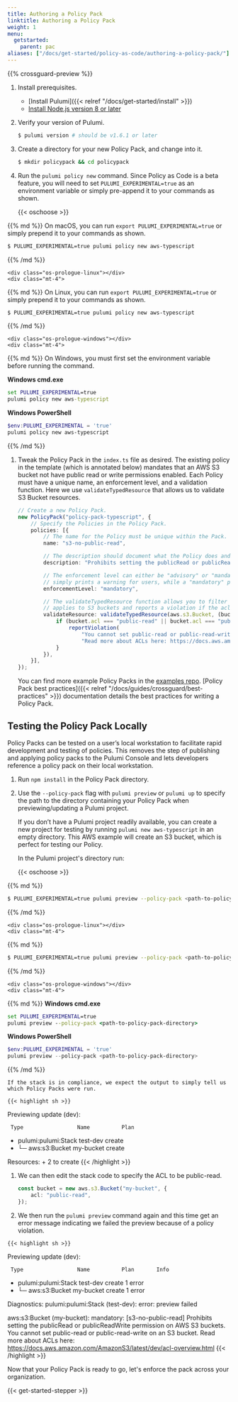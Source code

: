 ```yaml
---
title: Authoring a Policy Pack
linktitle: Authoring a Policy Pack
weight: 1
menu:
  getstarted:
    parent: pac
aliases: ["/docs/get-started/policy-as-code/authoring-a-policy-pack/"]
---
```

{{% crossguard-preview %}}

1. Install prerequisites.

   - [Install Pulumi]({{< relref "/docs/get-started/install" >}})
   - [Install Node.js version 8 or later](https://nodejs.org/en/download/)

1. Verify your version of Pulumi.

    ```sh
    $ pulumi version # should be v1.6.1 or later
    ```

1. Create a directory for your new Policy Pack, and change into it.

    ```sh
    $ mkdir policypack && cd policypack
    ```

1. Run the `pulumi policy new` command. Since Policy as Code is a beta feature, you will need to set `PULUMI_EXPERIMENTAL=true` as an environment variable or simply pre-append it to your commands as shown.

    {{< oschoose >}}

    <div class="os-prologue-macos"></div>
    <div class="mt-4">
{{% md %}}
On macOS, you can run `export PULUMI_EXPERIMENTAL=true` or simply prepend it to your commands as shown.

```sh
$ PULUMI_EXPERIMENTAL=true pulumi policy new aws-typescript
```

{{% /md %}}
    </div>

    <div class="os-prologue-linux"></div>
    <div class="mt-4">
{{% md %}}
On Linux, you can run `export PULUMI_EXPERIMENTAL=true` or simply prepend it to your commands as shown.

```sh
$ PULUMI_EXPERIMENTAL=true pulumi policy new aws-typescript
```

{{% /md %}}
    </div>

    <div class="os-prologue-windows"></div>
    <div class="mt-4">
{{% md %}}
On Windows, you must first set the environment variable before running the command.

**Windows cmd.exe**

```bat
set PULUMI_EXPERIMENTAL=true
pulumi policy new aws-typescript
```

**Windows PowerShell**

```powershell
$env:PULUMI_EXPERIMENTAL = 'true'
pulumi policy new aws-typescript
```

{{% /md %}}
    </div>

1. Tweak the Policy Pack in the `index.ts` file as desired. The existing policy in the template (which is annotated below) mandates that an AWS S3 bucket not have public read or write permissions enabled. Each Policy must have a unique name, an enforcement level, and a validation function. Here we use `validateTypedResource` that allows us to validate S3 Bucket resources.

    ```typescript
    // Create a new Policy Pack.
    new PolicyPack("policy-pack-typescript", {
        // Specify the Policies in the Policy Pack.
        policies: [{
            // The name for the Policy must be unique within the Pack.
            name: "s3-no-public-read",

            // The description should document what the Policy does and why it exists.
            description: "Prohibits setting the publicRead or publicReadWrite permission on AWS S3 buckets.",

            // The enforcement level can either be "advisory" or "mandatory". An "advisory" enforcement level
            // simply prints a warning for users, while a "mandatory" policy will block an update from proceeding.
            enforcementLevel: "mandatory",

            // The validateTypedResource function allows you to filter resources. In this case, the rule only
            // applies to S3 buckets and reports a violation if the acl is "public-read" or "public-read-write".
            validateResource: validateTypedResource(aws.s3.Bucket, (bucket, args, reportViolation) => {
                if (bucket.acl === "public-read" || bucket.acl === "public-read-write") {
                    reportViolation(
                        "You cannot set public-read or public-read-write on an S3 bucket. " +
                        "Read more about ACLs here: https://docs.aws.amazon.com/AmazonS3/latest/dev/acl-overview.html");
                }
            }),
        }],
    });
    ```

    You can find more example Policy Packs in the [examples repo](https://github.com/pulumi/examples/tree/master/policy-packs). [Policy Pack best practices]({{< relref "/docs/guides/crossguard/best-practices" >}}) documentation details the best practices for writing a Policy Pack.

## Testing the Policy Pack Locally

Policy Packs can be tested on a user’s local workstation to facilitate rapid development and testing of policies. This removes the step of publishing and applying policy packs to the Pulumi Console and lets developers reference a policy pack on their local workstation.

1. Run `npm install` in the Policy Pack directory.

1. Use the `--policy-pack` flag with `pulumi preview` or `pulumi up` to specify the path to the directory containing your Policy Pack when previewing/updating a Pulumi project.

    If you don’t have a Pulumi project readily available, you can create a new project for testing by running `pulumi new aws-typescript` in an empty directory. This AWS example will create an S3 bucket, which is perfect for testing our Policy.

    In the Pulumi project's directory run:

    {{< oschoose >}}

    <div class="os-prologue-macos"></div>
    <div class="mt-4">
{{% md %}}

```sh
$ PULUMI_EXPERIMENTAL=true pulumi preview --policy-pack <path-to-policy-pack-directory>
```

{{% /md %}}
    </div>

    <div class="os-prologue-linux"></div>
    <div class="mt-4">
{{% md %}}

```sh
$ PULUMI_EXPERIMENTAL=true pulumi preview --policy-pack <path-to-policy-pack-directory>
```

{{% /md %}}
    </div>

    <div class="os-prologue-windows"></div>
    <div class="mt-4">
{{% md %}}
**Windows cmd.exe**

```bat
set PULUMI_EXPERIMENTAL=true
pulumi preview --policy-pack <path-to-policy-pack-directory>
```

**Windows PowerShell**

```powershell
$env:PULUMI_EXPERIMENTAL = 'true'
pulumi preview --policy-pack <path-to-policy-pack-directory>
```
{{% /md %}}
    </div>

    If the stack is in compliance, we expect the output to simply tell us which Policy Packs were run.

<!-- markdownlint-disable ul -->
    {{< highlight sh >}}
Previewing update (dev):

     Type                 Name          Plan
 +   pulumi:pulumi:Stack  test-dev  	create
 +   └─ aws:s3:Bucket     my-bucket     create

Resources:
    + 2 to create
{{< /highlight >}}
<!-- markdownlint-enable ul -->

1. We can then edit the stack code to specify the ACL to be public-read.

    ```typescript
    const bucket = new aws.s3.Bucket("my-bucket", {
        acl: "public-read",
    });
    ```

1. We then run the `pulumi preview` command again and this time get an error message indicating we failed the preview because of a policy violation.

<!-- markdownlint-disable ul -->
    {{< highlight sh >}}
Previewing update (dev):

     Type                 Name          Plan       Info
 +   pulumi:pulumi:Stack  test-dev  	create     1 error
 +   └─ aws:s3:Bucket     my-bucket     create     1 error

Diagnostics:
  pulumi:pulumi:Stack (test-dev):
    error: preview failed

  aws:s3:Bucket (my-bucket):
    mandatory: [s3-no-public-read] Prohibits setting the publicRead or publicReadWrite permission on AWS S3 buckets.
    You cannot set public-read or public-read-write on an S3 bucket. Read more about ACLs here: https://docs.aws.amazon.com/AmazonS3/latest/dev/acl-overview.html
{{< /highlight >}}
<!-- markdownlint-enable ul -->

Now that your Policy Pack is ready to go, let's enforce the pack across your organization.

{{< get-started-stepper >}}
